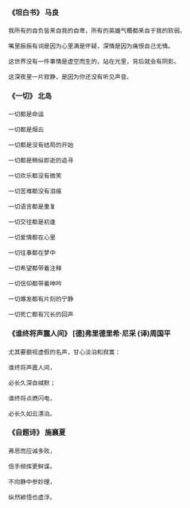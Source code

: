 
#### 《坦白书》 马良

```
我所有的自负皆来自我的自卑，所有的英雄气概都来自于我的软弱。

嘴里振振有词是因为心里满是怀疑，深情是因为痛恨自己无情。

这世界没有一件事情是虚空而生的，站在光里，背后就会有阴影。

这深夜里一片寂静，是因为你还没有听见声音。
```

#### 《一切》 北岛

```
一切都是命运

一切都是烟云

一切都是没有结局的开始

一切都是稍纵即逝的追寻

一切欢乐都没有微笑

一切苦难都没有泪痕

一切语言都是重复

一切交往都是初逢

一切爱情都在心里

一切往事都在梦中

一切希望都带着注释

一切信仰都带着呻吟

一切爆发都有片刻的宁静

一切死亡都有冗长的回声
```

#### 《谁终将声震人间》 [德]弗里德里希·尼采 (译)周国平

```
尤其要藐视虚假的名声，甘心淡泊和寂寞：

谁终将声震人间，

必长久深自缄默；

谁终将点燃闪电，

必长久如云漂泊。
```

#### 《自题诗》 施襄夏

```
弗思而应诚多败，

信手频挥更鲜谋。

不向静中参妙理，

纵然颖悟也虚浮。
```
